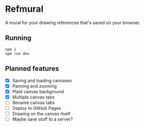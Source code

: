 # Refmural

A mural for your drawing references that's saved on your browser.

## Running

```
npm i
npm run dev
```

## Planned features

- [x] Saving and loading canvases
- [x] Panning and zooming
- [x] Plaid canvas background
- [x] Multiple canvas tabs
- [ ] Rename canvas tabs
- [ ] Deploy to GitHub Pages
- [ ] Drawing on the canvas itself
- [ ] Maybe save stuff to a server?